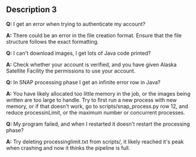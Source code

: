 ## Description 3

**Q:** I get an error when trying to authenticate my account?

**A:** There could be an error in the file creation format. Ensure that the file structure follows the exact formatting.


**Q:** I can't download images, I get lots of Java code printed?

**A:** Check whether your account is verified, and you have given Alaska Satellite Facility the permissions to use your account.


**Q:**  In SNAP processing phase I get an infinite error row in Java?

**A:** You have likely allocated too little memory in the job, or the images being written are too large to handle. Try to first run a new process with new memory, or if that doesn't work, go to scripts/snap_process.py row 12, and reduce processinLimit, or the maximum number or concurrent processes.


**Q:** My program failed, and when I restarted it doesn't restart the processing phase?

**A:** Try deleting processinglimit.txt from scripts/, it likely reached it's peak when crashing and now it thinks the pipeline is full.